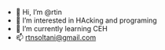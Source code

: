 - 👋 Hi, I’m @rtin
- 👀 I’m interested in HAcking and programing
- 🌱 I’m currently learning CEH
- 📫 rtnsoltani@gmail.com

<!---
rtn80/rtn80 is a ✨ special ✨ repository because its `README.md` (this file) appears on your GitHub profile.
You can click the Preview link to take a look at your changes.
--->
